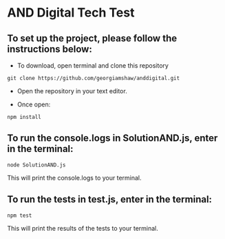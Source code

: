# AND Digital Tech Test

## To set up the project, please follow the instructions below:

- To download, open terminal and clone this repository
```
git clone https://github.com/georgiamshaw/anddigital.git
```
- Open the repository in your text editor.

- Once open:
```
npm install
```

## To run the console.logs in SolutionAND.js, enter in the terminal:
```
node SolutionAND.js
```
This will print the console.logs to your terminal.

## To run the tests in test.js, enter in the terminal:
```
npm test
```
This will print the results of the tests to your terminal.
